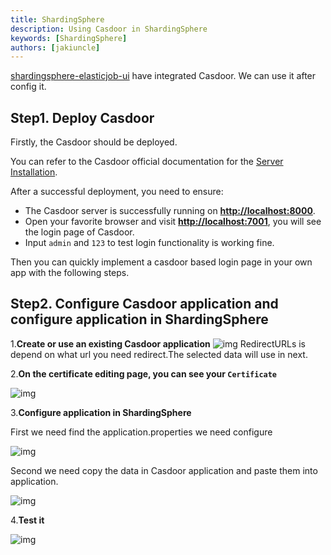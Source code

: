 ```yaml
---
title: ShardingSphere
description: Using Casdoor in ShardingSphere
keywords: [ShardingSphere]
authors: [jakiuncle]
---
```


[shardingsphere-elasticjob-ui](https://github.com/apache/shardingsphere-elasticjob-ui) have integrated Casdoor. We can use it after config it.

## Step1. Deploy Casdoor

Firstly, the Casdoor should be deployed.

You can refer to the Casdoor official documentation for the [Server Installation](/docs/basic/server-installation).

After a successful deployment, you need to ensure:

- The Casdoor server is successfully running on **<http://localhost:8000>**.
- Open your favorite browser and visit **<http://localhost:7001>**, you will see the login page of Casdoor.
- Input `admin` and `123` to test login functionality is working fine.

Then you can quickly implement a casdoor based login page in your own app with the following steps.

## Step2. Configure Casdoor application and configure application in ShardingSphere

1.**Create or use an existing Casdoor application**
![img](/img/integration/java/ShardingSphere/casdoorConfig.png)
RedirectURLs is depend on what url you need redirect.The selected data will use in next.

2.**On the certificate editing page, you can see your `Certificate`**

![img](/img/integration/java/ShardingSphere/cert.png)

3.**Configure application in ShardingSphere**

First we need find the application.properties we need configure

![img](/img/integration/java/ShardingSphere/list.png)

Second we need copy the data in Casdoor application and paste them into application.

![img](/img/integration/java/ShardingSphere/application.png)

4.**Test it**

![img](/img/integration/java/ShardingSphere/test.gif)
